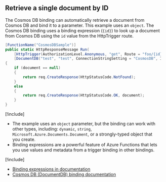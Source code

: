 ## Retrieve a single document by ID

The Cosmos DB binding can automatically retrieve a document from Cosmos DB and bind it to a parameter. This example uses an `object`. The Cosmos DB binding uses a binding expression (`{id}`) to look up a document from Cosmos DB using the `id` value from the HttpTrigger route.

```csharp
[FunctionName("CosmosDBSample")]
public static HttpResponseMessage Run(
    [HttpTrigger(AuthorizationLevel.Anonymous, "get", Route = "foo/{id}")] HttpRequestMessage req,
    [DocumentDB("test", "test", ConnectionStringSetting = "CosmosDB", Id = "{id}")] object document)
{
    if (document == null)
    {
        return req.CreateResponse(HttpStatusCode.NotFound);
    }
    else
    {
        return req.CreateResponse(HttpStatusCode.OK, document);
    }
}
```

[!include[](../includes/takeaways-heading.md)]

- The example uses an `object` parameter, but the binding can work with other types, including: `dynamic`, `string`, `Microsoft.Azure.Documents.Document`, or a strongly-typed object that you create.
- Binding expressions are a powerful feature of Azure Functions that lets you use values and metadata from a trigger binding in other bindings.

[!include[](../includes/read-more-heading.md)]

- [Binding expressions in documentation](https://docs.microsoft.com/azure/azure-functions/functions-triggers-bindings#binding-expressions-and-patterns)
- [Cosmos DB (DocumentDB) binding documentation](https://docs.microsoft.com/azure/azure-functions/functions-bindings-documentdb)